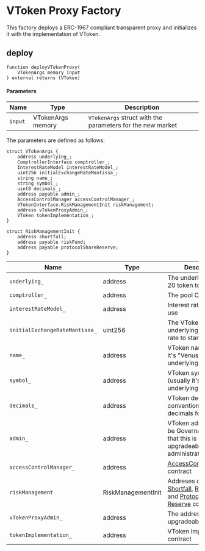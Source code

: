 # VToken Proxy Factory

This factory deploys a ERC-1967 compliant transparent proxy and initializes it with the implementation of VToken.

## deploy

```solidity
function deployVTokenProxy(
    VTokenArgs memory input
) external returns (VToken)
```

#### Parameters

| Name | Type | Description |
| ---- | ---- | ----------- |
| `input` | VTokenArgs memory | `VTokenArgs` struct with the parameters for the new market |

The parameters are defined as follows:
```
struct VTokenArgs {
    address underlying_;
    ComptrollerInterface comptroller_;
    InterestRateModel interestRateModel_;
    uint256 initialExchangeRateMantissa_;
    string name_;
    string symbol_;
    uint8 decimals_;
    address payable admin_;
    AccessControlManager accessControlManager_;
    VTokenInterface.RiskManagementInit riskManagement;
    address vTokenProxyAdmin_;
    VToken tokenImplementation_;
}

struct RiskManagementInit {
    address shortfall;
    address payable riskFund;
    address payable protocolShareReserve;
}
```

| Name | Type | Description |
| ---- | ---- | ----------- |
| `underlying_` | address | The underlying BEP-20 token to list |
| `comptroller_` | address | The pool Comptroller |
| `interestRateModel_` | address | Interest rate model to use |
| `initialExchangeRateMantissa_` | uint256 | The VToken to underlying exchange rate to start with |
| `name_` | address | VToken name (usually it's "Venus " + underlying name) |
| `symbol_` | address | VToken symbol (usually it's "v" + underlying symbol) |
| `decimals_` | address | VToken decimals (the convention is to use 8 decimals for vTokens) |
| `admin_` | address | VToken admin (should be Governance). Note that this is **not** the upgradeability administrator |
| `accessControlManager_` | address | [AccessControlManager](../governance/access-control-manager.md) contract |
| `riskManagement` | RiskManagementInit | Addreses of the [Shortfall](../shortfall.md), [Risk Fund](../risk-fund.md), and [Protocol Share Reserve](../protocol-share-reserve.md) contracts |
| `vTokenProxyAdmin_` | address | The address of the upgradeability admin |
| `tokenImplementation_` | address | VToken implementation contract |
